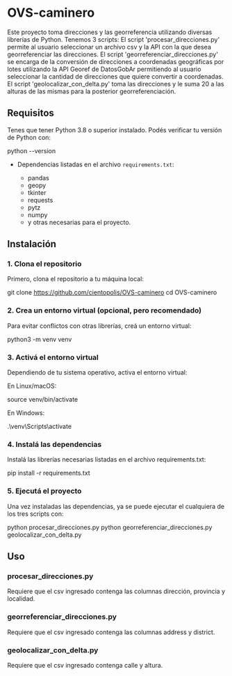 # OVS-caminero

Este proyecto toma direcciones y las georreferencia utilizando diversas librerías de Python. Tenemos 3 scripts: El script 'procesar_direcciones.py' permite al usuario seleccionar un archivo csv y la API con la que desea georreferenciar las direcciones. El script 'georreferenciar_direcciones.py' se encarga de la conversión de direcciones a coordenadas geográficas por lotes utilizando la API Georef de DatosGobAr permitiendo al usuario seleccionar la cantidad de direcciones que quiere convertir a coordenadas. El script 'geolocalizar_con_delta.py' toma las direcciones y le suma 20 a las alturas de las mismas para la posterior georreferenciación.

## Requisitos

Tenes que tener Python 3.8 o superior instalado. Podés verificar tu versión de Python con:

python --version

- Dependencias listadas en el archivo `requirements.txt`:

    - pandas
    - geopy
    - tkinter
    - requests
    - pytz
    - numpy
    - y otras necesarias para el proyecto.

## Instalación

### 1. Clona el repositorio

Primero, clona el repositorio a tu máquina local:

git clone https://github.com/cientopolis/OVS-caminero
cd OVS-caminero

### 2. Crea un entorno virtual (opcional, pero recomendado)
Para evitar conflictos con otras librerías, creá un entorno virtual:

python3 -m venv venv

### 3. Activá el entorno virtual
Dependiendo de tu sistema operativo, activa el entorno virtual:

En Linux/macOS:

source venv/bin/activate

En Windows:

.\venv\Scripts\activate

### 4. Instalá las dependencias
Instalá las librerías necesarias listadas en el archivo requirements.txt:

pip install -r requirements.txt

### 5. Ejecutá el proyecto
Una vez instaladas las dependencias, ya se puede ejecutar el cualquiera de los tres scripts con:

python procesar_direcciones.py
python georreferenciar_direcciones.py
geolocalizar_con_delta.py

## Uso

### procesar_direcciones.py
Requiere que el csv ingresado contenga las columnas dirección, provincia y localidad.

### georreferenciar_direcciones.py
Requiere que el csv ingresado contenga las columnas address y district.

### geolocalizar_con_delta.py
Requiere que el csv ingresado contenga calle y altura.
